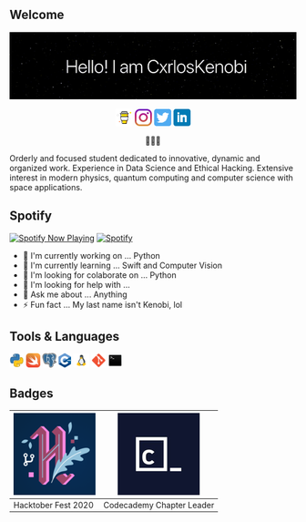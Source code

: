 ## Welcome
![til](https://raw.githubusercontent.com/CxrlosKenobi/CxrlosKenobi/main/assets/media/CxrlosKenobi-header.gif)

<p align='center'>
  <a href="https://www.buymeacoffee.com/CxrlosKenobi"><img height="30" src=https://raw.githubusercontent.com/CxrlosKenobi/CxrlosKenobi/main/assets/icons/buy-me-a-coffee.png></a>
  <a href="https://instagram.com/cvrloskenobi"><img height="30" src=https://raw.githubusercontent.com/CxrlosKenobi/CxrlosKenobi/main/assets/icons/instagram.png></a>
  <a href="https://twitter.com/cxrloskenobi"><img height="30" src=https://raw.githubusercontent.com/CxrlosKenobi/CxrlosKenobi/main/assets/icons/twitter.png></a>
  <a href="https://www.linkedin.com/in/carloskenobi/"><img height="30" src=https://raw.githubusercontent.com/CxrlosKenobi/CxrlosKenobi/main/assets/icons/linkedin.png></a>
</p>

<p align='center'>
  👨🏼‍💻
</p>

Orderly and focused student dedicated to innovative, dynamic and organized work. Experience in Data Science and Ethical Hacking. Extensive interest in modern physics, quantum computing and computer science with space applications.

## Spotify
[<img src="https://now-playing-spotify-six.vercel.app/api/spotify-playing" alt="Spotify Now Playing" width="350" />](https://open.spotify.com/user/ocpp3ci0zx29f9x2321yjlgrc)
[![Spotify](https://cxrloskenobi.vercel.app/api/spotify)](https://open.spotify.com/user/ocpp3ci0zx29f9x2321yjlgrc)

- 🔭 I'm currently working on ... Python
- 🌱 I'm currently learning ... Swift and Computer Vision
- 👯 I'm looking for colaborate on ... Python
- 🤔 I'm looking for help with ...
- 💬 Ask me about ... Anything
- ⚡ Fun fact ... My last name isn't Kenobi, lol


## Tools & Languages
<code><img title="Python" height="25" src="https://raw.githubusercontent.com/CxrlosKenobi/CxrlosKenobi/main/assets/icons/python.png"></code>
<code><img title="Swift" height="25" src="https://raw.githubusercontent.com/CxrlosKenobi/CxrlosKenobi/main/assets/icons/swift.png"></code>
<code><img title="PostgreSQL" height="25" src="https://raw.githubusercontent.com/CxrlosKenobi/CxrlosKenobi/main/assets/icons/postgre-sql.png"></code>
<code><img title="C/C++" height="25" src="https://raw.githubusercontent.com/CxrlosKenobi/CxrlosKenobi/main/assets/icons/cpp.png"></code>
<code><img title="GNU/Linux" height="25" src="https://raw.githubusercontent.com/CxrlosKenobi/CxrlosKenobi/main/assets/icons/gnu-linux.png"></code>
<code><img title="Git" height="25" src="https://raw.githubusercontent.com/CxrlosKenobi/CxrlosKenobi/main/assets/icons/git.png"></code>
<code><img title="Terminals" height="25" src="https://raw.githubusercontent.com/CxrlosKenobi/CxrlosKenobi/main/assets/icons/terminal.png"></code>

## Badges
[![Hacktober Fest 2020](https://raw.githubusercontent.com/CxrlosKenobi/CxrlosKenobi/main/assets/icons/hacktober-fest.png)](https://hacktoberfest.digitalocean.com/) | [![Codecademy Chapter Leader](https://raw.githubusercontent.com/CxrlosKenobi/CxrlosKenobi/main/assets/icons/codecademy.png)](https://community.codecademy.com/)
---|---
Hacktober Fest 2020 |Codecademy Chapter Leader
